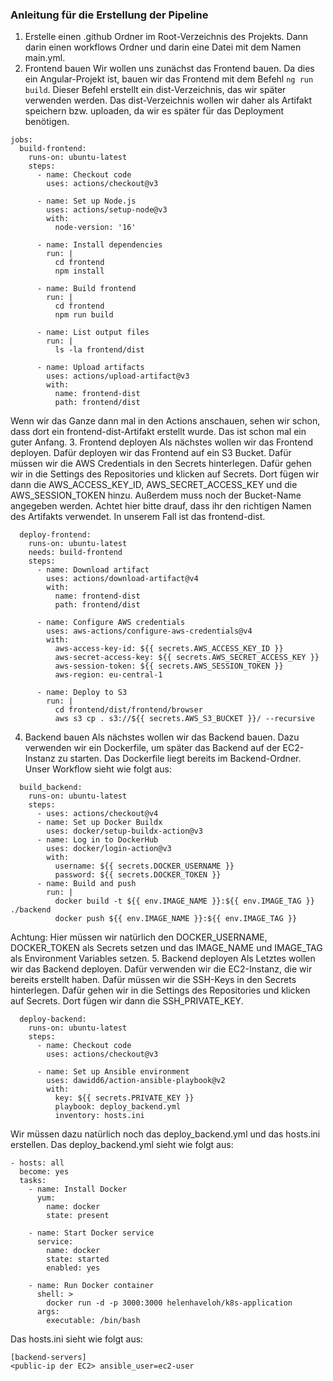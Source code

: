 ### Anleitung für die Erstellung der Pipeline
1. Erstelle einen .github Ordner im Root-Verzeichnis des Projekts. Dann darin einen workflows Ordner und darin eine Datei mit dem Namen main.yml.
2. Frontend bauen
Wir wollen uns zunächst das Frontend bauen. Da dies ein Angular-Projekt ist, bauen wir das Frontend mit dem Befehl `ng run build`. Dieser Befehl erstellt ein dist-Verzeichnis, das wir später verwenden werden. Das dist-Verzeichnis wollen wir daher als Artifakt speichern bzw. uploaden, da wir es später für das Deployment benötigen.
```
jobs:
  build-frontend:
    runs-on: ubuntu-latest
    steps:
      - name: Checkout code
        uses: actions/checkout@v3

      - name: Set up Node.js
        uses: actions/setup-node@v3
        with:
          node-version: '16'

      - name: Install dependencies
        run: |
          cd frontend
          npm install

      - name: Build frontend
        run: |
          cd frontend
          npm run build

      - name: List output files
        run: |
          ls -la frontend/dist

      - name: Upload artifacts
        uses: actions/upload-artifact@v3
        with:
          name: frontend-dist
          path: frontend/dist
```
Wenn wir das Ganze dann mal in den Actions anschauen, sehen wir schon, dass dort ein frontend-dist-Artifakt erstellt wurde. Das ist schon mal ein guter Anfang.
3. Frontend deployen
Als nächstes wollen wir das Frontend deployen. Dafür deployen wir das Frontend auf ein S3 Bucket. Dafür müssen wir die AWS Credentials in den Secrets hinterlegen. Dafür gehen wir in die Settings des Repositories und klicken auf Secrets. Dort fügen wir dann die AWS_ACCESS_KEY_ID, AWS_SECRET_ACCESS_KEY und die AWS_SESSION_TOKEN hinzu. Außerdem muss noch der Bucket-Name angegeben werden. Achtet hier bitte drauf, dass ihr den richtigen Namen des Artifakts verwendet. In unserem Fall ist das frontend-dist.
```
  deploy-frontend:
    runs-on: ubuntu-latest
    needs: build-frontend
    steps:
      - name: Download artifact
        uses: actions/download-artifact@v4
        with:
          name: frontend-dist
          path: frontend/dist

      - name: Configure AWS credentials
        uses: aws-actions/configure-aws-credentials@v4
        with:
          aws-access-key-id: ${{ secrets.AWS_ACCESS_KEY_ID }}
          aws-secret-access-key: ${{ secrets.AWS_SECRET_ACCESS_KEY }}
          aws-session-token: ${{ secrets.AWS_SESSION_TOKEN }}
          aws-region: eu-central-1

      - name: Deploy to S3
        run: |
          cd frontend/dist/frontend/browser
          aws s3 cp . s3://${{ secrets.AWS_S3_BUCKET }}/ --recursive
```
4. Backend bauen
Als nächstes wollen wir das Backend bauen. Dazu verwenden wir ein Dockerfile, um später das Backend auf der EC2-Instanz zu starten. Das Dockerfile liegt bereits im Backend-Ordner. Unser Workflow sieht wie folgt aus:
```
  build_backend:
    runs-on: ubuntu-latest
    steps:
      - uses: actions/checkout@v4
      - name: Set up Docker Buildx
        uses: docker/setup-buildx-action@v3
      - name: Log in to DockerHub
        uses: docker/login-action@v3
        with:
          username: ${{ secrets.DOCKER_USERNAME }}
          password: ${{ secrets.DOCKER_TOKEN }}
      - name: Build and push
        run: |
          docker build -t ${{ env.IMAGE_NAME }}:${{ env.IMAGE_TAG }} ./backend
          docker push ${{ env.IMAGE_NAME }}:${{ env.IMAGE_TAG }}
```
Achtung: Hier müssen wir natürlich den DOCKER_USERNAME, DOCKER_TOKEN als Secrets setzen und das IMAGE_NAME und IMAGE_TAG als Environment Variables setzen.
5. Backend deployen
Als Letztes wollen wir das Backend deployen. Dafür verwenden wir die EC2-Instanz, die wir bereits erstellt haben. Dafür müssen wir die SSH-Keys in den Secrets hinterlegen. Dafür gehen wir in die Settings des Repositories und klicken auf Secrets. Dort fügen wir dann die SSH_PRIVATE_KEY.
```
  deploy-backend:
    runs-on: ubuntu-latest
    steps:
      - name: Checkout code
        uses: actions/checkout@v3

      - name: Set up Ansible environment
        uses: dawidd6/action-ansible-playbook@v2
        with:
          key: ${{ secrets.PRIVATE_KEY }}
          playbook: deploy_backend.yml
          inventory: hosts.ini
```
Wir müssen dazu natürlich noch das deploy_backend.yml und das hosts.ini erstellen. Das deploy_backend.yml sieht wie folgt aus:
```
- hosts: all
  become: yes
  tasks:
    - name: Install Docker
      yum:
        name: docker
        state: present

    - name: Start Docker service
      service:
        name: docker
        state: started
        enabled: yes

    - name: Run Docker container
      shell: >
        docker run -d -p 3000:3000 helenhaveloh/k8s-application
      args:
        executable: /bin/bash
```
Das hosts.ini sieht wie folgt aus:
```
[backend-servers]
<public-ip der EC2> ansible_user=ec2-user 
```
